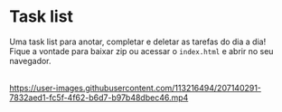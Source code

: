 # Task list
Uma task list para anotar, completar e deletar as tarefas do dia a dia! <br>
Fique a vontade para baixar zip ou acessar o `index.html` e abrir no seu navegador. <br>
<br> 

https://user-images.githubusercontent.com/113216494/207140291-7832aed1-fc5f-4f62-b6d7-b97b48dbec46.mp4

